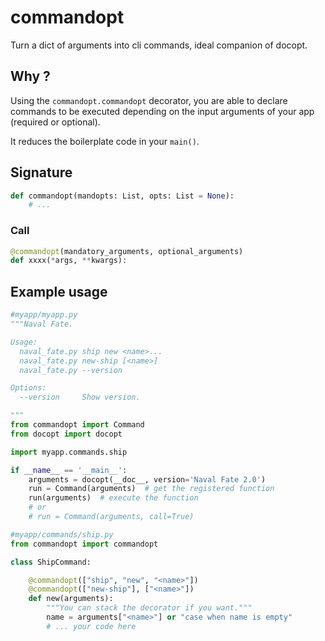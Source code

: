 # commandopt

Turn a dict of arguments into cli commands, ideal companion of docopt.

## Why ?

Using the `commandopt.commandopt` decorator, you are able to declare commands to be
executed depending on the input arguments of your app (required or optional).

It reduces the boilerplate code in your `main()`.

## Signature

```py
def commandopt(mandopts: List, opts: List = None):
    # ...
```

### Call

```py
@commandopt(mandatory_arguments, optional_arguments)
def xxxx(*args, **kwargs):
```

## Example usage

```py
#myapp/myapp.py
"""Naval Fate.

Usage:
  naval_fate.py ship new <name>...
  naval_fate.py new-ship [<name>]
  naval_fate.py --version

Options:
  --version     Show version.

"""
from commandopt import Command
from docopt import docopt

import myapp.commands.ship

if __name__ == '__main__':
    arguments = docopt(__doc__, version='Naval Fate 2.0')
    run = Command(arguments)  # get the registered function
    run(arguments)  # execute the function
    # or
    # run = Command(arguments, call=True)

```

```py
#myapp/commands/ship.py
from commandopt import commandopt

class ShipCommand:

    @commandopt(["ship", "new", "<name>"])
    @commandopt(["new-ship"], ["<name>"])
    def new(arguments):
        """You can stack the decorator if you want."""
        name = arguments["<name>"] or "case when name is empty"
        # ... your code here
```
